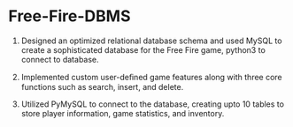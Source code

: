# Free-Fire-DBMS

1. Designed an optimized relational database schema and used MySQL to create a sophisticated database for the Free Fire game, python3 to connect to database.

2. Implemented custom user-deﬁned game features along with three core functions such as search, insert, and delete.

3. Utilized PyMySQL to connect to the database, creating upto 10 tables to store player information, game statistics, and inventory.
